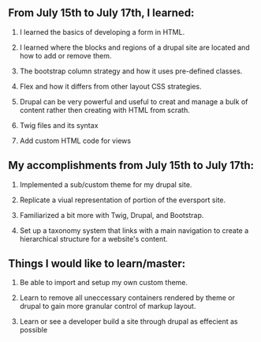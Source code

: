 ## From July 15th to July 17th, I learned:

1.  I learned the basics of developing a form in HTML.
    
2.  I learned where the blocks and regions of a drupal site are located and how to add or remove them.
    
3.  The bootstrap column strategy and how it uses pre-defined classes.
    
4.  Flex and how it differs from other layout CSS strategies.
    
5.  Drupal can be very powerful and useful to creat and manage a bulk of content rather then creating with HTML from scrath.
    
6.  Twig files and its syntax 
    
7.  Add custom HTML code for views 
    


## My accomplishments from July 15th to July 17th:

1.  Implemented a sub/custom theme for my drupal site.
    
2.  Replicate a viual representation of portion of the eversport site.
    
3.  Familiarized a bit more with Twig, Drupal, and Bootstrap.
    
4.  Set up a taxonomy system that links with a main navigation to create a hierarchical structure for a website's content.  



## Things I would like to learn/master: 

1.  Be able to import and setup my own custom theme.
    
2.  Learn to remove all uneccessary containers rendered by theme or drupal to gain more granular control of markup layout.
    
3.  Learn or see a developer build a site through drupal as effecient as possible

